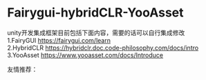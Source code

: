 # Fairygui-hybridCLR-YooAsset
unity开发集成框架目前包括下面内容，需要的话可以自行集成修改  
1.FairyGUI   https://fairygui.com/learn  
2.HybridCLR    https://hybridclr.doc.code-philosophy.com/docs/intro  
3.YooAsset   https://www.yooasset.com/docs/Introduce  

友情推荐：

